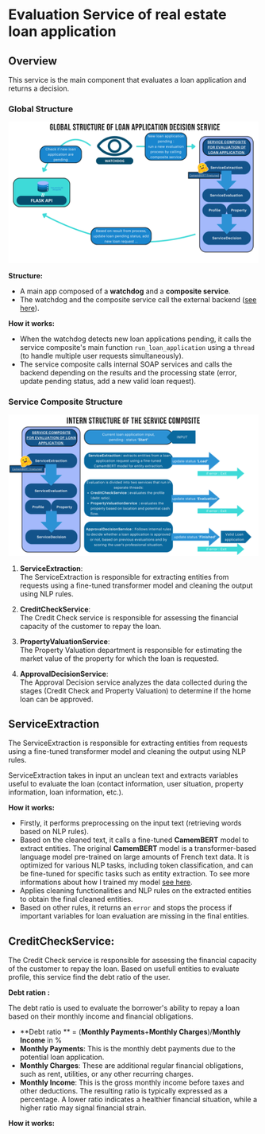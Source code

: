 # Evaluation Service of real estate loan application

## Overview 
This service is the main component that evaluates a loan application and returns a decision.
### Global Structure 
![global_sch](https://github.com/mchianale/loan_request_application/blob/main/docs/global_sch_composite.png)

**Structure:**
- A main app composed of a **watchdog** and a **composite service**.
- The watchdog and the composite service call the external backend ([see here](https://github.com/mchianale/loan_request_application/edit/main/backend/README.md)).

**How it works:**
- When the watchdog detects new loan applications pending, it calls the service composite's main function `run_loan_application` using a `thread` (to handle multiple user requests simultaneously).
- The service composite calls internal SOAP services and calls the backend depending on the results and the processing state (error, update pending status, add a new valid loan request).

### Service Composite Structure
![sch](https://github.com/mchianale/loan_request_application/blob/main/docs/compo.png)

1. **ServiceExtraction**:  
The ServiceExtraction is responsible for extracting entities from requests using a fine-tuned transformer model and cleaning the output using NLP rules.

2. **CreditCheckService**:  
The Credit Check service is responsible for assessing the financial capacity of the customer to repay the loan.

3. **PropertyValuationService**:  
The Property Valuation department is responsible for estimating the market value of the property for which the loan is requested.

4. **ApprovalDecisionService**:  
The Approval Decision service analyzes the data collected during the stages (Credit Check and Property Valuation) to determine if the home loan can be approved.

## ServiceExtraction  
The ServiceExtraction is responsible for extracting entities from requests using a fine-tuned transformer model and cleaning the output using NLP rules.

ServiceExtraction takes in input an unclean text and extracts variables useful to evaluate the loan (contact information, user situation, property information, loan information, etc.).

**How it works:**
- Firstly, it performs preprocessing on the input text (retrieving words based on NLP rules).
- Based on the cleaned text, it calls a fine-tuned **CamemBERT** model to extract entities. The original **CamemBERT** model is a transformer-based language model pre-trained on large amounts of French text data. It is optimized for various NLP tasks, including token classification, and can be fine-tuned for specific tasks such as entity extraction. To see more informations about how I trained my model [see here](https://github.com/mchianale/camemBERT-entities-extraction).
- Applies cleaning functionalities and NLP rules on the extracted entities to obtain the final cleaned entities.
- Based on other rules, it returns an `error` and stops the process if important variables for loan evaluation are missing in the final entities.

## CreditCheckService:
The Credit Check service is responsible for assessing the financial capacity of the customer to repay the loan.
Based on usefull entities to evaluate profile, this service find the debt ratio of the user.

**Debt ration :**

The debt ratio is used to evaluate the borrower's ability to repay a loan based on their monthly income and financial obligations.
- **Debt ratio ** = (**Monthly Payments**+**Monthly Charges**)/**Monthly Income** in %
- **Monthly Payments**: This is the monthly debt payments due to the potential loan application.
- **Monthly Charges**: These are additional regular financial obligations, such as rent, utilities, or any other recurring charges.
- **Monthly Income**: This is the gross monthly income before taxes and other deductions.
The resulting ratio is typically expressed as a percentage. A lower ratio indicates a healthier financial situation, while a higher ratio may signal financial strain.


**How it works:**

  
